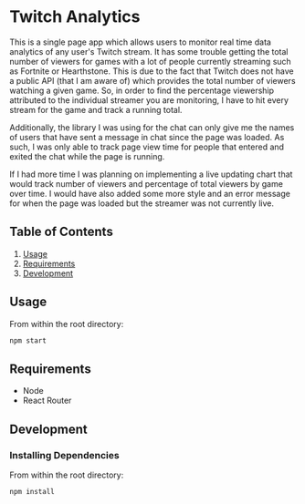 # Twitch Analytics

This is a single page app which allows users to monitor real time data analytics of any user's Twitch stream. It has some trouble getting the total number of viewers for games with a lot of people currently streaming such as Fortnite or Hearthstone. This is due to the fact that Twitch does not have a public API (that I am aware of) which provides the total number of viewers watching a given game. So, in order to find the percentage viewership attributed to the individual streamer you are monitoring, I have to hit every stream for the game and track a running total. 

Additionally, the library I was using for the chat can only give me the names of users that have sent a message in chat since the page was loaded. As such, I was only able to track page view time for people that entered and exited the chat while the page is running.

If I had more time I was planning on implementing a live updating chart that would track number of viewers and percentage of total viewers by game over time. I would have also added some more style and an error message for when the page was loaded but the streamer was not currently live. 

## Table of Contents

1. [Usage](#usage)
1. [Requirements](#requirements)
1. [Development](#development)

## Usage

From within the root directory:
```sh
npm start
```

## Requirements

- Node
- React Router

## Development

### Installing Dependencies

From within the root directory:

```sh
npm install
```